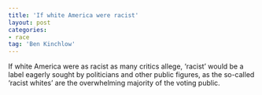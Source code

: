 ```yaml
---
title: 'If white America were racist'
layout: post
categories:
- race
tag: 'Ben Kinchlow'
---
```


If white America were as racist as many critics allege, ‘racist’ would be a label eagerly sought by politicians and other public figures, as the so-called ‘racist whites’ are the overwhelming majority of the voting public.